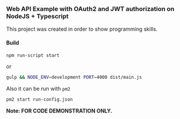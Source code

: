 ### Web API Example with OAuth2 and JWT authorization on NodeJS + Typescript

This project was created in order to show programming skills.

#### Build
```bash
npm run-script start
```
or
```bash
gulp && NODE_ENV=development PORT=4000 dist/main.js
```

Also it can be run with `pm2`
```bash
pm2 start run-config.json
```


**Note: FOR CODE DEMONSTRATION ONLY.**